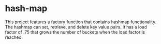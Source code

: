 # hash-map

This project features a factory function that contains hashmap functionality. The hashmap can set, retrieve, and delete key value pairs. It has a load factor of .75 that grows the number of buckets when the load factor is reached.
